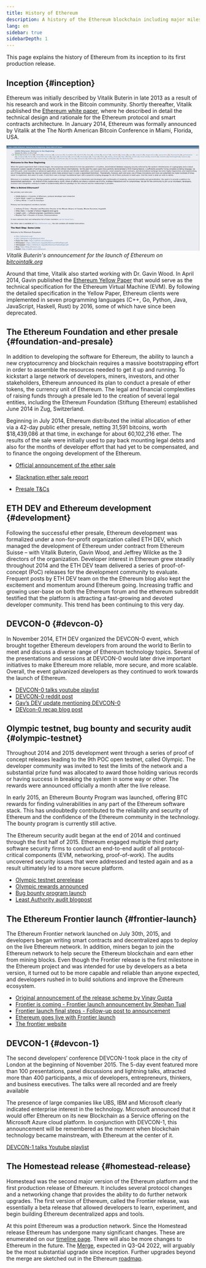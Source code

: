 ```yaml
---
title: History of Ethereum
description: A history of the Ethereum blockchain including major milestones, releases, and forks.
lang: en
sidebar: true
sidebarDepth: 1
---
```


This page explains the history of Ethereum from its inception to its first production release.

## Inception {#inception}

Ethereum was initially described by Vitalik Buterin in late 2013 as a result of his research and work in the Bitcoin community. Shortly thereafter, Vitalik published the [Ethereum white paper](/whitepaper/whitepaper-pdf), where he described in detail the technical design and rationale for the Ethereum protocol and smart contracts architecture. In January 2014, Ethereum was formally announced by Vitalik at the The North American Bitcoin Conference in Miami, Florida, USA.

![image](bitcointalk_post.png)
_Vitalik Buterin's announcement for the launch of Ethereum on [bitcointalk.org](https://bitcointalk.org/index.php?topic=428589.0)_

Around that time, Vitalik also started working with Dr. Gavin Wood. In April 2014, Gavin published the [Ethereum Yellow Paper](https://ethereum.github.io/yellowpaper/paper.pdf) that would serve as the technical specification for the Ethereum Virtual Machine (EVM). By following the detailed specification in the Yellow Paper, Ethereum clients were implemented in seven programming languages (C++, Go, Python, Java, JavaScript, Haskell, Rust) by 2016, some of which have since been deprecated.

## The Ethereum Foundation and ether presale {#foundation-and-presale}

In addition to developing the software for Ethereum, the ability to launch a new cryptocurrency and blockchain requires a massive bootstrapping effort in order to assemble the resources needed to get it up and running. To kickstart a large network of developers, miners, investors, and other stakeholders, Ethereum announced its plan to conduct a presale of ether tokens, the currency unit of Ethereum. The legal and financial complexities of raising funds through a presale led to the creation of several legal entities, including the Ethereum Foundation (Stiftung Ethereum) established June 2014 in Zug, Switzerland.

Beginning in July 2014, Ethereum distributed the initial allocation of ether via a 42-day public ether presale, netting 31,591 bitcoins, worth $18,439,086 at that time, in exchange for about 60,102,216 ether. The results of the sale were initially used to pay back mounting legal debts and also for the months of developer effort that had yet to be compensated, and to finance the ongoing development of the Ethereum.

- [Official announcement of the ether sale](https://blog.ethereum.org/2014/07/22/launching-the-ether-sale)

- [Slacknation ether sale report](https://medium.com/@slacknation/overview-ethereum-s-initial-public-sale-563c05e95501)

- [Presale T&Cs](https://www.cryptocompare.com/media/1383735/pdfs-termsandconditionsoftheethereumgenesissale.pdf)

## ETH DEV and Ethereum development {#development}

Following the successful ether presale, Ethereum development was formalized under a non-for-profit organization called ETH DEV, which managed the development of Ethereum under contract from Ethereum Suisse – with Vitalik Buterin, Gavin Wood, and Jeffrey Wilcke as the 3 directors of the organization. Developer interest in Ethereum grew steadily throughout 2014 and the ETH DEV team delivered a series of proof-of-concept (PoC) releases for the development community to evaluate. Frequent posts by ETH DEV team on the the Ethereum blog also kept the excitement and momentum around Ethereum going. Increasing traffic and growing user-base on both the Ethereum forum and the ethereum subreddit testified that the platform is attracting a fast-growing and devoted developer community. This trend has been continuing to this very day.

## DEVCON-0 {#devcon-0}

In November 2014, ETH DEV organized the DEVCON-0 event, which brought together Ethereum developers from around the world to Berlin to meet and discuss a diverse range of Ethereum technology topics. Several of the presentations and sessions at DEVCON-0 would later drive important initiatives to make Ethereum more reliable, more secure, and more scalable. Overall, the event galvanized developers as they continued to work towards the launch of Ethereum.

- [DEVCON-0 talks youtube playlist](https://www.youtube.com/watch?v=_BvvUlKDqp0&list=PLJqWcTqh_zKEjpSej3ddtDOKPRGl_7MhS)
- [DEVCON-0 reddit post](https://www.reddit.com/r/ethereum/comments/2nle7m/community_update_whats_going_on_devcon0/)
- [Gav’s DEV update mentioning DEVCON-0](https://blog.ethereum.org/2014/11/18/gavs-d%CE%BEv-update-iii/)
- [DEVcon-0 recap blog post](https://blog.ethereum.org/2014/12/05/d%CE%BEvcon-0-recap/)

## Olympic testnet, bug bounty and security audit {#olympic-testnet}

Throughout 2014 and 2015 development went through a series of proof of concept releases leading to the 9th POC open testnet, called Olympic. The developer community was invited to test the limits of the network and a substantial prize fund was allocated to award those holding various records or having success in breaking the system in some way or other. The rewards were announced officially a month after the live release.

In early 2015, an Ethereum Bounty Program was launched, offering BTC rewards for finding vulnerabilities in any part of the Ethereum software stack. This has undoubtedly contributed to the reliability and security of Ethereum and the confidence of the Ethereum community in the technology. The bounty program is currently still active.

The Ethereum security audit began at the end of 2014 and continued through the first half of 2015. Ethereum engaged multiple third party software security firms to conduct an end-to-end audit of all protocol-critical components (EVM, networking, proof-of-work). The audits uncovered security issues that were addressed and tested again and as a result ultimately led to a more secure platform.

- [Olympic testnet prerelease](https://blog.ethereum.org/2015/05/09/olympic-frontier-pre-release/)
- [Olympic rewards announced](https://blog.ethereum.org/2015/08/26/olympic-rewards-announced/)
- [Bug bounty program launch](https://blog.ethereum.org/2015/03/20/juttas-update-bug-bounty-program-security-audit/)
- [Least Authority audit blogpost](https://blog.ethereum.org/2015/07/07/know-ethereum-secure/)

## The Ethereum Frontier launch {#frontier-launch}

The Ethereum Frontier network launched on July 30th, 2015, and developers began writing smart contracts and decentralized apps to deploy on the live Ethereum network. In addition, miners began to join the Ethereum network to help secure the Ethereum blockchain and earn ether from mining blocks. Even though the Frontier release is the first milestone in the Ethereum project and was intended for use by developers as a beta version, it turned out to be more capable and reliable than anyone expected, and developers rushed in to build solutions and improve the Ethereum ecosystem.

- [Original announcement of the release scheme by Vinay Gupta](https://blog.ethereum.org/2015/03/03/ethereum-launch-process/)
- [Frontier is coming - Frontier launch announcement by Stephan Tual](https://blog.ethereum.org/2015/07/22/frontier-is-coming-what-to-expect-and-how-to-prepare/)
- [Frontier launch final steps - Follow-up post to announcement](https://blog.ethereum.org/2015/07/27/final-steps/)
- [Ethereum goes live with Frontier launch](https://blog.ethereum.org/2015/07/30/ethereum-launches/)
- [The frontier website](https://web.archive.org/web/20160207033817/https://ethereum.org/)

## DEVCON-1 {#devcon-1}

The second developers’ conference DEVCON-1 took place in the city of London at the beginning of November 2015. The 5-day event featured more than 100 presentations, panel discussions and lightning talks, attracted more than 400 participants, a mix of developers, entrepreneurs, thinkers, and business executives. The talks were all recorded and are freely available

The presence of large companies like UBS, IBM and Microsoft clearly indicated enterprise interest in the technology. Microsoft announced that it would offer Ethereum on its new Blockchain as a Service offering on the Microsoft Azure cloud platform. In conjunction with DEVCON-1, this announcement will be remembered as the moment when blockchain technology became mainstream, with Ethereum at the center of it.

[DEVCON-1 talks Youtube playlist](https://www.youtube.com/playlist?list=PLJqWcTqh_zKHQUFX4IaVjWjfT2tbS4NVk)

## The Homestead release {#homestead-release}

Homestead was the second major version of the Ethereum platform and the first production release of Ethereum. It includes several protocol changes and a networking change that provides the ability to do further network upgrades. The first version of Ethereum, called the Frontier release, was essentially a beta release that allowed developers to learn, experiment, and begin building Ethereum decentralized apps and tools.

At this point Ethereum was a production network. Since the Homestead release Ethereum has undergone many significant changes. These are enumerated on our [timeline page](/history/network-upgrades). There will also be more changes to Ethereum in the future. The [Merge](/upgrades/merge), expected in Q3-Q4 2022, will arguably be the most substantial upgrade since inception. Further upgrades beyond the merge are sketched out in the Ethereum [roadmap](https://ethereum-magicians.org/t/a-rollup-centric-ethereum-roadmap/4698).
